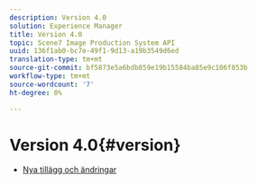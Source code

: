 ```yaml
---
description: Version 4.0
solution: Experience Manager
title: Version 4.0
topic: Scene7 Image Production System API
uuid: 136f1ab0-bc7e-49f1-9d13-a19b3549d6ed
translation-type: tm+mt
source-git-commit: bf5873e5a6bdb859e19b15584ba85e9c106f853b
workflow-type: tm+mt
source-wordcount: '7'
ht-degree: 0%

---
```



# Version 4.0{#version}

* [Nya tillägg och ändringar](r-4-0-new.md)
